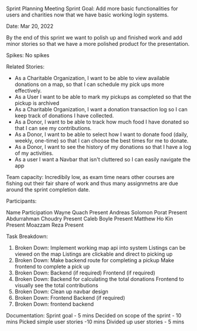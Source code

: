 Sprint Planning Meeting
Sprint Goal: Add more basic functionalities for users and charities now that we have basic working login systems.

Date: Mar 20, 2022

By the end of this sprint we want to polish up and finished work and add minor stories so that we have a more polished product
for the presentation.

Spikes:
No spikes

Related Stories:

- As a Charitable Organization, I want to be able to view available donations on a map, so that I can schedule my pick ups more effectively.
- As a User I want to be able to mark my pickups as completed so that the pickup is archived
- As a Charitable Organization, I want a donation transaction log so I can keep track of donations I have collected.
- As a Donor, I want to be able to track how much food I have donated so that I can see my contributions.
- As a Donor, I want to be able to select how I want to donate food (daily, weekly, one-time) so that I can choose the best times for me to donate.
- As a Donor, I want to see the history of my donations so that I have a log of my activities.
- As a user I want a Navbar that isn't cluttered so I can easily navigate the app

Team capacity:
Incredibily low, as exam time nears other courses are fishing out their fair share of work and thus many assignmetns are due around the sprint completion date.

Participants:

Name Participation
Wayne Quach Present
Andreas Solomon Porat Present
Abdurrahman Choudry Present
Caleb Boyle Present
Matthew Ho Kin Present
Moazzam Reza Present

Task Breakdown:

1. Broken Down:
   Implement working map api into system
   Listings can be viewed on the map
   Listings are clickable and direct to picking up
2. Broken Down:
   Make backend route for completing a pickup
   Make frontend to complete a pick up
3. Broken Down:
   Backend (if required)
   Frontend (if required)
4. Broken Down:
   Backend for calculating the total donations
   Frontend to visually see the total contributions
5. Broken Down:
   Clean up navbar design
6. Broken Down:
   Frontend
   Backend (if required)
7. Broken Down:
   frontend
   backend

Documentation:
Sprint goal - 5 mins
Decided on scope of the sprint - 10 mins
Picked simple user stories -10 mins
Divided up user stories - 5 mins
